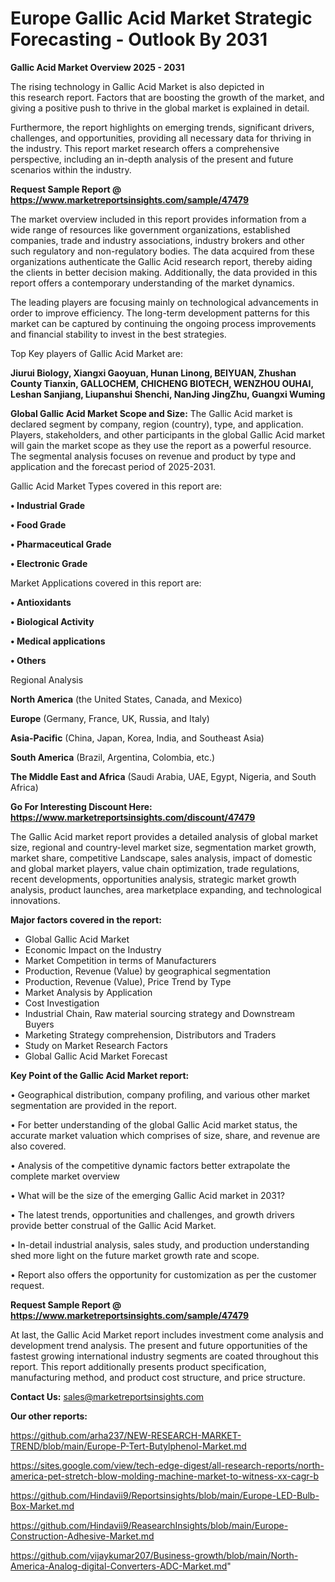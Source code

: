 # Europe Gallic Acid Market Strategic Forecasting - Outlook By 2031

<Strong> Gallic Acid Market Overview 2025 - 2031</strong>

The rising technology in Gallic Acid Market is also depicted in this research report. Factors that are boosting the growth of the market, and giving a positive push to thrive in the global market is explained in detail.

Furthermore, the report highlights on emerging trends, significant drivers, challenges, and opportunities, providing all necessary data for thriving in the industry. This report market research offers a comprehensive perspective, including an in-depth analysis of the present and future scenarios within the industry.

<strong>Request Sample Report @ <a href=https://www.marketreportsinsights.com/sample/47479>https://www.marketreportsinsights.com/sample/47479</a></strong>

The market overview included in this report provides information from a wide range of resources like government organizations, established companies, trade and industry associations, industry brokers and other such regulatory and non-regulatory bodies. The data acquired from these organizations authenticate the Gallic Acid research report, thereby aiding the clients in better decision making. Additionally, the data provided in this report offers a contemporary understanding of the market dynamics.

The leading players are focusing mainly on technological advancements in order to improve efficiency. The long-term development patterns for this market can be captured by continuing the ongoing process improvements and financial stability to invest in the best strategies.

Top Key players of Gallic Acid Market are:

<strong>Jiurui Biology, Xiangxi Gaoyuan, Hunan Linong, BEIYUAN, Zhushan County Tianxin, GALLOCHEM, CHICHENG BIOTECH, WENZHOU OUHAI, Leshan Sanjiang, Liupanshui Shenchi, NanJing JingZhu, Guangxi Wuming</strong>

<strong><b>Global Gallic Acid Market Scope and Size:</b></strong>
The Gallic Acid market is declared segment by company, region (country), type, and application. Players, stakeholders, and other participants in the global Gallic Acid market will gain the market scope as they use the report as a powerful resource. The segmental analysis focuses on revenue and product by type and application and the forecast period of 2025-2031.

Gallic Acid Market Types covered in this report are:

<strong>•  Industrial Grade

•  Food Grade

•  Pharmaceutical Grade

•  Electronic Grade</strong>

Market Applications covered in this report are:

<strong>•  Antioxidants

•  Biological Activity

•  Medical applications

•  Others</strong> 

Regional Analysis

<strong>North America</strong> (the United States, Canada, and Mexico)

<strong>Europe</strong> (Germany, France, UK, Russia, and Italy)

<strong>Asia-Pacific</strong> (China, Japan, Korea, India, and Southeast Asia)

<strong>South America</strong> (Brazil, Argentina, Colombia, etc.)

<strong>The Middle East and Africa</strong> (Saudi Arabia, UAE, Egypt, Nigeria, and South Africa)

<strong>Go For Interesting Discount Here: <a href=https://www.marketreportsinsights.com/discount/47479>https://www.marketreportsinsights.com/discount/47479</a></strong>

The Gallic Acid market report provides a detailed analysis of global market size, regional and country-level market size, segmentation market growth, market share, competitive Landscape, sales analysis, impact of domestic and global market players, value chain optimization, trade regulations, recent developments, opportunities analysis, strategic market growth analysis, product launches, area marketplace expanding, and technological innovations.

<strong><b>Major factors covered in the report:</b></strong>
<ul>
  <li>Global Gallic Acid Market </li>
  <li>Economic Impact on the Industry</li>
  <li>Market Competition in terms of Manufacturers</li>
  <li>Production, Revenue (Value) by geographical segmentation</li>
  <li>Production, Revenue (Value), Price Trend by Type</li>
  <li>Market Analysis by Application</li>
  <li>Cost Investigation</li>
  <li>Industrial Chain, Raw material sourcing strategy and Downstream Buyers</li>
  <li>Marketing Strategy comprehension, Distributors and Traders</li>
  <li>Study on Market Research Factors</li>
  <li>Global Gallic Acid Market Forecast</li>
</ul>

<strong><b>Key Point of the Gallic Acid Market report:</b></strong>

• Geographical distribution, company profiling, and various other market segmentation are provided in the report.

• For better understanding of the global Gallic Acid market status, the accurate market valuation which comprises of size, share, and revenue are also covered.

• Analysis of the competitive dynamic factors better extrapolate the complete market overview

• What will be the size of the emerging Gallic Acid market in 2031?

• The latest trends, opportunities and challenges, and growth drivers provide better construal of the Gallic Acid Market.

• In-detail industrial analysis, sales study, and production understanding shed more light on the future market growth rate and scope.

• Report also offers the opportunity for customization as per the customer request.

<strong>Request Sample Report @ <a href=https://www.marketreportsinsights.com/sample/47479>https://www.marketreportsinsights.com/sample/47479</a></strong>

At last, the Gallic Acid Market report includes investment come analysis and development trend analysis. The present and future opportunities of the fastest growing international industry segments are coated throughout this report. This report additionally presents product specification, manufacturing method, and product cost structure, and price structure.

<strong>Contact Us:</strong>
sales@marketreportsinsights.com

<strong>Our other reports:</strong>

<a href=https://github.com/arha237/NEW-RESEARCH-MARKET-TREND/blob/main/Europe-P-Tert-Butylphenol-Market.md>https://github.com/arha237/NEW-RESEARCH-MARKET-TREND/blob/main/Europe-P-Tert-Butylphenol-Market.md</a>

<a href=https://sites.google.com/view/tech-edge-digest/all-research-reports/north-america-pet-stretch-blow-molding-machine-market-to-witness-xx-cagr-b>https://sites.google.com/view/tech-edge-digest/all-research-reports/north-america-pet-stretch-blow-molding-machine-market-to-witness-xx-cagr-b</a>

<a href=https://github.com/Hindavii9/Reportsinsights/blob/main/Europe-LED-Bulb-Box-Market.md>https://github.com/Hindavii9/Reportsinsights/blob/main/Europe-LED-Bulb-Box-Market.md</a>

<a href=https://github.com/Hindavii9/ReasearchInsights/blob/main/Europe-Construction-Adhesive-Market.md>https://github.com/Hindavii9/ReasearchInsights/blob/main/Europe-Construction-Adhesive-Market.md</a>

<a href=https://github.com/vijaykumar207/Business-growth/blob/main/North-America-Analog-digital-Converters-ADC-Market.md>https://github.com/vijaykumar207/Business-growth/blob/main/North-America-Analog-digital-Converters-ADC-Market.md</a>"

